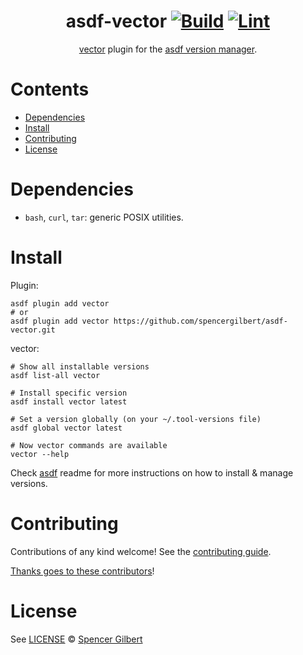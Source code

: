 <div align="center">

# asdf-vector [![Build](https://github.com/spencergilbert/asdf-vector/actions/workflows/build.yml/badge.svg)](https://github.com/spencergilbert/asdf-vector/actions/workflows/build.yml) [![Lint](https://github.com/spencergilbert/asdf-vector/actions/workflows/lint.yml/badge.svg)](https://github.com/spencergilbert/asdf-vector/actions/workflows/lint.yml)


[vector](https://vector.dev) plugin for the [asdf version manager](https://asdf-vm.com).

</div>

# Contents

- [Dependencies](#dependencies)
- [Install](#install)
- [Contributing](#contributing)
- [License](#license)

# Dependencies

- `bash`, `curl`, `tar`: generic POSIX utilities.

# Install

Plugin:

```shell
asdf plugin add vector
# or
asdf plugin add vector https://github.com/spencergilbert/asdf-vector.git
```

vector:

```shell
# Show all installable versions
asdf list-all vector

# Install specific version
asdf install vector latest

# Set a version globally (on your ~/.tool-versions file)
asdf global vector latest

# Now vector commands are available
vector --help
```

Check [asdf](https://github.com/asdf-vm/asdf) readme for more instructions on how to
install & manage versions.

# Contributing

Contributions of any kind welcome! See the [contributing guide](contributing.md).

[Thanks goes to these contributors](https://github.com/spencergilbert/asdf-vector/graphs/contributors)!

# License

See [LICENSE](LICENSE) © [Spencer Gilbert](https://github.com/spencergilbert/)

